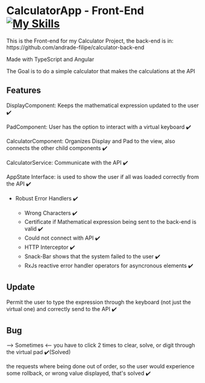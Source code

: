 # CalculatorApp - Front-End [![My Skills](https://skillicons.dev/icons?i=typescript,angular,html,css)](https://skillicons.dev)
<p>This is the Front-end for my Calculator Project, the back-end is in: https://github.com/andrade-filipe/calculator-back-end</p>
<p>Made with TypeScript and Angular</p>
<p>The Goal is to do a simple calculator that makes the calculations at the API</p>

## Features
<p>DisplayComponent: Keeps the mathematical expression updated to the user ✔️</p>
<p>PadComponent: User has the option to interact with a virtual keyboard ✔️</p>
<p>CalculatorComponent: Organizes Display and Pad to the view, also connects the other child components ✔️</p>
<p>CalculatorService: Communicate with the API ✔️</p>
<p>AppState Interface: is used to show the user if all was loaded correctly from the API ✔️</p>
<ul>
    <li>Robust Error Handlers  ✔️</li>
    <ul>
    <li>Wrong Characters  ✔️</li>
    <li>Certificate if Mathematical expression being sent to the back-end is valid  ✔️</li>
    <li>Could not connect with API ✔️</li>
    <li>HTTP Interceptor ✔️</li>
    <li>Snack-Bar shows that the system failed to the user ✔️</li>
    <li>RxJs reactive error handler operators for asyncronous elements ✔️</li>
    </ul>
</ul>

## Update
<p>Permit the user to type the expression through the keyboard (not just the virtual one) and correctly send to the API ✔️</p>

## Bug
<p>--> Sometimes <-- you have to click 2 times to clear, solve, or digit through the virtual pad ✔️(Solved)</p>
<p>the requests where being done out of order, so the user would experience some rollback, or wrong value displayed, that's solved ✔️</p>

